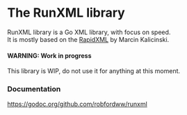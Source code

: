 # The RunXML library 
RunXML library is a Go XML library, with focus on speed.  
It is mostly based on the [RapidXML][rx] by Marcin Kalicinski.

#### WARNING: Work in progress
This library is WIP, do not use it for anything at this moment.

### Documentation
https://godoc.org/github.com/robfordww/runxml

[rx]: http://rapidxml.sourceforge.net/
